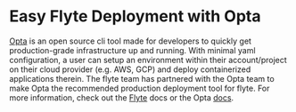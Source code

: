 # Easy Flyte Deployment with Opta
[Opta](https://github.com/run-x/opta) is an open source cli tool made for developers to quickly get production-grade 
infrastructure up and running. With minimal yaml configuration, a user can setup an environment within their 
account/project on their cloud provider (e.g. AWS, GCP) and deploy containerized applications therein.
The flyte team has partnered with the Opta team to make Opta the recommended production deployment tool for flyte. 
For more information, check out the [Flyte](https://docs.flyte.org/projects/cookbook/en/latest/auto/deployment/cluster/productionize_cluster.html)
docs or the Opta [docs](https://docs.opta.dev/).